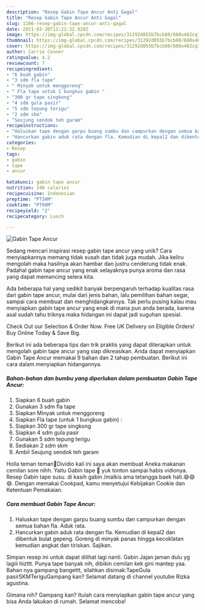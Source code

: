 ```yaml
---
description: "Resep Gabin Tape Ancur Anti Gagal"
title: "Resep Gabin Tape Ancur Anti Gagal"
slug: 1166-resep-gabin-tape-ancur-anti-gagal
date: 2021-03-30T13:21:32.920Z
image: https://img-global.cpcdn.com/recipes/31292d055b7bcb80/680x482cq70/gabin-tape-ancur-foto-resep-utama.jpg
thumbnail: https://img-global.cpcdn.com/recipes/31292d055b7bcb80/680x482cq70/gabin-tape-ancur-foto-resep-utama.jpg
cover: https://img-global.cpcdn.com/recipes/31292d055b7bcb80/680x482cq70/gabin-tape-ancur-foto-resep-utama.jpg
author: Carrie Conner
ratingvalue: 4.2
reviewcount: 7
recipeingredient:
- "6 buah gabin"
- "3 sdm fla tape"
- " Minyak untuk menggoreng"
- " Fla tape untuk 1 bungkus gabin "
- "300 gr tape singkong"
- "4 sdm gula pasir"
- "5 sdm tepung terigu"
- "2 sdm skm"
- "Seujung sendok teh garam"
recipeinstructions:
- "Haluskan tape dengan garpu buang sumbu dan campurkan dengan semua bahan fla. Aduk rata."
- "Hancurkan gabin aduk rata dengan fla. Kemudian di kepal2 dan dibentuk bulat gepeng. Goreng di minyak panas hingga kecoklatan kemudian angkat dan tiriskan. Sajikan."
categories:
- Resep
tags:
- gabin
- tape
- ancur

katakunci: gabin tape ancur 
nutrition: 240 calories
recipecuisine: Indonesian
preptime: "PT34M"
cooktime: "PT60M"
recipeyield: "2"
recipecategory: Lunch

---
```



![Gabin Tape Ancur](https://img-global.cpcdn.com/recipes/31292d055b7bcb80/680x482cq70/gabin-tape-ancur-foto-resep-utama.jpg)

Sedang mencari inspirasi resep gabin tape ancur yang unik? Cara menyiapkannya memang tidak susah dan tidak juga mudah. Jika keliru mengolah maka hasilnya akan hambar dan justru cenderung tidak enak. Padahal gabin tape ancur yang enak selayaknya punya aroma dan rasa yang dapat memancing selera kita.

Ada beberapa hal yang sedikit banyak berpengaruh terhadap kualitas rasa dari gabin tape ancur, mulai dari jenis bahan, lalu pemilihan bahan segar, sampai cara membuat dan menghidangkannya. Tak perlu pusing kalau mau menyiapkan gabin tape ancur yang enak di mana pun anda berada, karena asal sudah tahu triknya maka hidangan ini dapat jadi suguhan spesial.

Check Out our Selection &amp; Order Now. Free UK Delivery on Eligible Orders! Buy Online Today &amp; Save Big.


Berikut ini ada beberapa tips dan trik praktis yang dapat diterapkan untuk mengolah gabin tape ancur yang siap dikreasikan. Anda dapat menyiapkan Gabin Tape Ancur memakai 9 bahan dan 2 tahap pembuatan. Berikut ini cara dalam menyiapkan hidangannya.

<!--inarticleads1-->

##### Bahan-bahan dan bumbu yang diperlukan dalam pembuatan Gabin Tape Ancur:

1. Siapkan 6 buah gabin
1. Gunakan 3 sdm fla tape
1. Siapkan  Minyak untuk menggoreng
1. Siapkan  Fla tape (untuk 1 bungkus gabin) :
1. Siapkan 300 gr tape singkong
1. Siapkan 4 sdm gula pasir
1. Gunakan 5 sdm tepung terigu
1. Sediakan 2 sdm skm
1. Ambil Seujung sendok teh garam


Holla teman teman🤗Dividio kali ini saya akan membuat Aneka makanan cemilan sore nihh. Yaitu Gabin tape 🤤 yuk tonton sampai habis vidionya. Resep Gabin tape susu. di kasih gabin /malkis ama tetangga baek hati.😄😄😄. Dengan memakai Cookpad, kamu menyetujui Kebijakan Cookie dan Ketentuan Pemakaian. 

<!--inarticleads2-->

##### Cara membuat Gabin Tape Ancur:

1. Haluskan tape dengan garpu buang sumbu dan campurkan dengan semua bahan fla. Aduk rata.
1. Hancurkan gabin aduk rata dengan fla. Kemudian di kepal2 dan dibentuk bulat gepeng. Goreng di minyak panas hingga kecoklatan kemudian angkat dan tiriskan. Sajikan.


Simpan resep ini untuk dapat dilihat lagi nanti. Gabin Jajan jaman dulu yg lagiii hizttt. Punya tape banyak nih, dibikin cemilan kek gini mantep yaa. Bahan nya gampang bangettt, silahkan disimak:TapeGula pasirSKMTeriguGampang kan? Selamat datang di channel youtube Rizka agustina. 

Gimana nih? Gampang kan? Itulah cara menyiapkan gabin tape ancur yang bisa Anda lakukan di rumah. Selamat mencoba!
